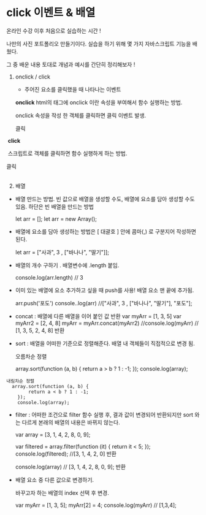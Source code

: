 # click 이벤트 & 배열 



온라인 수강 이후 처음으로 실습하는 시간 ! 

나만의 사진 포트폴리오 만들기이다. 실습을 하기 위해 몇 가지 자바스크립트 기능을 배웠다. 

그 중 배운 내용 토대로 개념과 예시를 간단히 정리해보자 ! 





1. onclick / click 

   - 주어진 요소를 클릭했을 때 나타나는 이벤트 

     
   
	**onclick** 
	html의 태그에 onclick 이란 속성을 부여해서 함수 실행하는 방법. 
	
	onclick 속성을 작성 한 객체를 클릭하면 클릭 이벤트 발생. 
	
	<div class="clickDiv" onclick ="clickEvent">클릭</div>
   <script>
   	function clickEvent (){
   		alert('div.clickDikv 를 클릭함! '); 
   	}
   </script>
   
   

​	 **click**

​     스크립트로 객체를 클릭하면 함수 실행하게 하는 방법. 

  <div class="clickDiv">클릭</div>
  <script>
   	document.querySelector('div.clickDiv').addEventListener('click', function(){
   	  alert('div.clickDikv 를 클릭함! '); 
   	});
  </script>
​    





2.  배열
   - 배열 만드는 방법. 빈 값으로 배열을 생성할 수도, 배열에 요소를 담아 생성할 수도 있음. 하단은 빈 배열을 만드는 방법
   
     let arr = []; 
     let arr  = new Array();
   
   - 배열에 요소를 담아 생성하는 방법은 [ 대괄호 ] 안에 콤마(,) 로 구분지어 작성하면 된다. 
   
     let arr = ["사과", 3 , ["바나나", "딸기"]];
     
   - 배열의 개수 구하기 . 배열변수에 .length 붙임. 
   
     console.log(arr.length) // 3  
     
   - 이미 있는 배열에 요소 추가하고 싶을 때  push를 사용! 배열 요소 맨 끝에 추가됨. 
   
     arr.push('포도') 
     console..log(arr) //["사과", 3 , ["바나나", "딸기"], "포도"];
     
   - concat : 배열에 다른 배열을 이어 붙인 값 반환
     var myArr = [1, 3, 5]
     var myArr2 = [2, 4, 8]
     myArr = myArr.concat(myArr2)
     //console.log(myArr) //  [1, 3, 5, 2, 4, 8] 반환
     
   - sort : 배열을 어떠한 기준으로 정렬해준다. 배열 내 객체들이 직접적으로 변경 됨. 
   
     오름차순 정렬
   
        array.sort(function (a, b) {
            return a > b ? 1 : -1;
	     });
        console.log(array);
     
     
   
    내림차순 정렬
      array.sort(function (a, b) {
            return a < b ? 1 : -1;
        });
        console.log(array);
   
   
   
   
   
   - filter : 어떠한 조건으로 filter 함수 실행 후, 결과 값이 변경되어 반환되지만 sort 와는 다르게 본래의 배열의 내용은 바뀌지 않는다. 
   
     var array = [3, 1, 4, 2, 8, 0, 9];
     
     var filtered = array.filter(function (it) {
       return it < 5;
     });
     console.log(filtered); //[3, 1, 4, 2, 0] 반환 
     
     console.log(array) // [3, 1, 4, 2, 8, 0, 9]; 반환
     
     
     
   - 배열 요소 중 다른 값으로 변경하기. 
   
     바꾸고자 하는 배열의 index 선택 후 변경. 
   
     var myArr = [1, 3, 5];
     myArr[2] = 4;
     console.log(myArr) // [1,3,4];


​         















